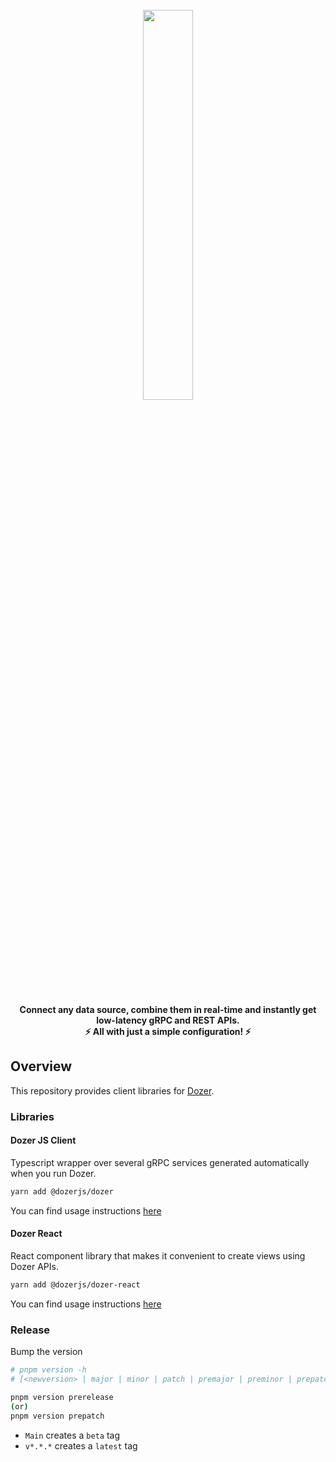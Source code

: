 <div align="center">
    <a target="_blank" href="https://getdozer.io/">
        <br><img src="https://dozer-assets.s3.ap-southeast-1.amazonaws.com/logo-blue.svg" width=40%><br>
    </a>
</div>

<p align="center">
    <br />
    <b>
    Connect any data source, combine them in real-time and instantly get low-latency gRPC and REST APIs.<br>
    ⚡ All with just a simple configuration! ⚡️
    </b>
</p>
</p>

## Overview
This repository provides client libraries for [Dozer](http://github.com/getdozer/dozer). 


### Libraries


#### Dozer JS Client

Typescript wrapper over several gRPC services generated automatically when you run Dozer.

```bash
yarn add @dozerjs/dozer
```
You can find usage instructions [here](./packages/js-client/README.md)

####  Dozer React

React component library that makes it convenient to create views using Dozer APIs.

```bash
yarn add @dozerjs/dozer-react
```
You can find usage instructions [here](./packages/react/README.md)



### Release

Bump the version
```bash
# pnpm version -h
# [<newversion> | major | minor | patch | premajor | preminor | prepatch | prerelease | from-git]

pnpm version prerelease
(or)
pnpm version prepatch
```

- `Main` creates a `beta` tag
- `v*.*.*` creates a `latest` tag